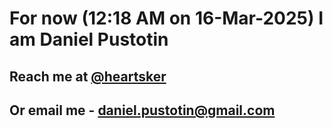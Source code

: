 # For now (12:18 AM on 16-Mar-2025) I am Daniel Pustotin
## Reach me at [@heartsker](https://t.me/heartsker)
## Or email me - daniel.pustotin@gmail.com
